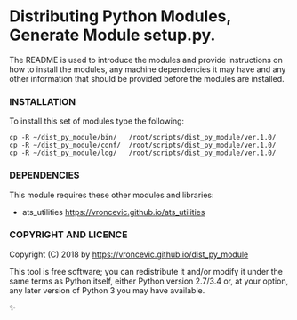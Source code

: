 # Distributing Python Modules, Generate Module setup.py.

The README is used to introduce the modules and provide instructions on
how to install the modules, any machine dependencies it may have and any
other information that should be provided before the modules are installed.

### INSTALLATION

To install this set of modules type the following:

```
cp -R ~/dist_py_module/bin/   /root/scripts/dist_py_module/ver.1.0/
cp -R ~/dist_py_module/conf/  /root/scripts/dist_py_module/ver.1.0/
cp -R ~/dist_py_module/log/   /root/scripts/dist_py_module/ver.1.0/
```
### DEPENDENCIES

This module requires these other modules and libraries:

* ats_utilities https://vroncevic.github.io/ats_utilities

### COPYRIGHT AND LICENCE

Copyright (C) 2018 by https://vroncevic.github.io/dist_py_module

This tool is free software; you can redistribute it and/or modify
it under the same terms as Python itself, either Python version 2.7/3.4 or,
at your option, any later version of Python 3 you may have available.

:sparkles:

